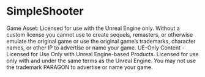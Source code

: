 # SimpleShooter
Game Asset: Licensed for use with the Unreal Engine only. Without a custom license you cannot use to create sequels, remasters, or otherwise emulate the original game or use the original game’s trademarks, character names, or other IP to advertise or name your game.
UE-Only Content - Licensed for Use Only with Unreal Engine-based Products.
Licensed for use only with and under the same terms as the Unreal Engine. You may not use the trademark PARAGON to advertise or name your game.